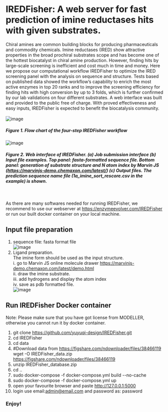 # IREDFisher: A web server for fast prediction of imine reductases hits with given substrates.

Chiral amines are common building blocks for producing pharmaceuticals and commodity chemicals. Imine reductases (IRED) show attractive properties in the broad prochiral substrates scope and has become one of the hottest biocatalyst in chiral amine production. However, finding hits by large-scale screening is inefficient and cost much in time and money. Here we propose our computational workflow IREDFisher to optimize the IRED screening panel with the analysis on sequence and structure. Tests based on published data showed the workflow’s capability to enrich the most active enzymes in top 20 ranks and to improve the screening efficiency for finding hits with high conversion by up to 3 folds, which is further confirmed by our lab validations on four different substrates.  A web interface was built and provided to the public free of charge. With proved effectiveness and easy inputs, IREDFisher is expected to benefit the biocatalysis community.
</br>
</br>
![image](https://user-images.githubusercontent.com/61114239/116463260-659d4880-a862-11eb-88f8-3ce8620f98aa.png) 
##### Figure 1. Flow chart of the four-step IREDFisher workflow



![image](https://user-images.githubusercontent.com/61114239/116463288-6fbf4700-a862-11eb-8644-1660dcf8c018.png)
##### Figure 2. Web interface of IREDFisher. (a) Job submission interface (b) Input file examples. Top panel: fasta-formatted sequence file. Bottom panel: generation of substrate structure and N atom index by Marvin JS (https://marvinjs-demo.chemaxon.com/latest/) (c) Output files. The prediction sequence name file (1a_imine_sort_rescore.csv in the example) is shown.
 </br>


As there are many softwares needed for running IREDFisher, we recommend to use our webserver at https://enzymeevolver.com/IREDFisher 
or run our built docker container on your local machine.

## Input file preparation
1. sequence file: fasta format file </br>
  ![image](https://user-images.githubusercontent.com/61114239/116700404-a6aa6f80-a9be-11eb-994d-d953a2e323bd.png)
2. Ligand preparation. </br>
   The imine form should be used as the input structure. <br>
   i. go to Marvin JS online molecule drawer https://marvinjs-demo.chemaxon.com/latest/demo.html </br>
   ii. draw the imine substrate.</br>
   iii. add hydrogens and display the atom index </br>
   iv. save as pdb formatted file.</br>
   ![image](https://user-images.githubusercontent.com/61114239/116701229-934bd400-a9bf-11eb-86cc-919a3f12391b.png)
   


## Run IREDFisher Docker container
Note:
Please make sure that you have got license from MODELLER, otherwise you cannot run it by docker container.
1. git clone https://github.com/yuyuqi-design/IREDFisher.git
2. cd IREDFisher
3. cd data
4. #Download data from https://figshare.com/ndownloader/files/38466119 
   </br>
   wget -O IREDFisher_data.zip https://figshare.com/ndownloader/files/38466119
6. unzip IREDFisher_database.zip
7. cd ..
8. sudo docker-compose -f docker-compose.yml build --no-cache
9. sudo docker-compose -f docker-compose.yml up
10. open your favourite browser and paste http://127.0.0.1:5000 
11. login use email:admin@email.com and password as: password

### Enjoy!
